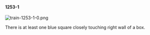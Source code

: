 #### 1253-1
![train-1253-1-0.png](https://github.com/lil-lab/nlvr/raw/master/nlvr/train/images/28/train-1253-1-0.png "train-1253-1-0.png")

There is at least one blue square closely touching right wall of a box.